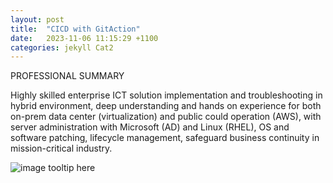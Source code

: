 ```yaml
---
layout: post
title:  "CICD with GitAction"
date:   2023-11-06 11:15:29 +1100
categories: jekyll Cat2
---
```


PROFESSIONAL SUMMARY 

Highly skilled enterprise ICT solution implementation and troubleshooting in hybrid environment, deep understanding and hands on experience for both on-prem data center (virtualization) and public could operation (AWS), with server administration with Microsoft (AD) and Linux (RHEL), OS and software patching, lifecycle management, safeguard business continuity in mission-critical industry.


![image tooltip here](/assets/aws.png)
